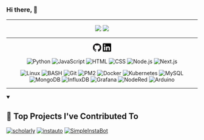 ### Hi there, 👋

<!--[![Website](https://img.shields.io/website?label=luenwarneke.com&style=for-the-badge&url=https%3A%2F%2Fluenwarneke.com)](https://luenwarneke.com)
[![LinkedIn](https://img.shields.io/badge/Connect%20with%20me-%230077B5.svg?&color=grey&style=for-the-badge&logo=linkedin&logoColor=white)][linkedin]

I love the outdoors, and often the hobby projects I build are in some way connected to nature. 

- 🌐 Visit my [website](https://luenwarneke.com/) for more information and to get in touch.
- 👋 Check out [Wanderstories](https://wanderstories.space/) for adventure articles and map code.
- ✍️ Follow me on [YouTube](https://www.youtube.com/@luenwarneke) for more content.-->


---

<p align="center">
  
  <img height="50%" width="auto" src="https://github-readme-stats.vercel.app/api?username=luen&show_icons=true&count_private=true&hide_border=true&hide=issues,contribs">
  <img height="50%" width="auto" src="https://github-readme-stats.vercel.app/api/top-langs/?username=luen&layout=compact&hide_border=true&langs_count=6&hide=asp,css,scss">
  <object type="image/svg+xml" data="https://github-readme-streak-stats.herokuapp.com?user=luen&hide_border=true" width="400" aria-label="GitHub Streak"></object>

</p>

---

<p align="center">
  <a href="https://luenwarneke.com" target="_blank" style="text-decoration:none">
    <img alt="GitHub" width="22px" src="https://github.com/navilg/navilg/raw/master/img/github.png" />
  </a>
  <a href="https://www.linkedin.com/in/luen-warneke" target="_blank" style="text-decoration:none">
    <img alt="Luen Warneke | LinkedIn" width="22px" src="https://github.com/navilg/navilg/raw/master/img/linkedin.svg" />
  </a>
</p>

<p align="center">
  <a href="https://www.python.org/" target="_blank" style="text-decoration:none">
    <img src="https://img.shields.io/badge/Python-%2314354C.svg?style=flat-square&logo=python&logoColor=white" alt="Python">
  </a>
  <a href="https://www.javascript.com/" target="_blank" style="text-decoration:none">
    <img src="https://img.shields.io/badge/JavaScript-%23F7DF1E.svg?style=flat-square&logo=javascript&logoColor=black" alt="JavaScript">
  </a>
  <a href="https://html.com/" target="_blank" style="text-decoration:none">
    <img src="https://img.shields.io/badge/HTML-%23E34F26.svg?style=flat-square&logo=html5&logoColor=white" alt="HTML">
  </a>
  <a href="https://www.w3.org/Style/CSS/Overview.en.html" target="_blank" style="text-decoration:none">
    <img src="https://img.shields.io/badge/CSS-%231572B6.svg?style=flat-square&logo=css3&logoColor=white" alt="CSS">
  </a>
  <a href="https://nodejs.org/" target="_blank" style="text-decoration:none">
    <img src="https://img.shields.io/badge/Node.js-%23339933.svg?style=flat-square&logo=node.js&logoColor=white" alt="Node.js">
  </a>
  <a href="https://nextjs.org/" target="_blank" style="text-decoration:none">
    <img src="https://img.shields.io/badge/Next.js-%23000000.svg?style=flat-square&logo=next.js&logoColor=white" alt="Next.js">
  </a>
</p>

<p align="center">
  <a href="https://www.linux.org/" target="_blank" style="text-decoration:none">
    <img src="https://img.shields.io/badge/Linux-%23FCC624.svg?style=flat-square&logo=linux&logoColor=black" alt="Linux">
  </a>
  <a href="https://www.gnu.org/software/bash/" target="_blank" style="text-decoration:none">
    <img src="https://img.shields.io/badge/BASH-%234EAA25.svg?style=flat-square&logo=gnu-bash&logoColor=white" alt="BASH">
  </a>
  <a href="https://git-scm.com/" target="_blank" style="text-decoration:none">
    <img src="https://img.shields.io/badge/Git-%23F05032.svg?style=flat-square&logo=git&logoColor=white" alt="Git">
  </a>
  <a href="https://pm2.keymetrics.io/" target="_blank" style="text-decoration:none">
    <img src="https://img.shields.io/badge/PM2-%23B0B0B0.svg?style=flat-square&logo=pm2&logoColor=white" alt="PM2">
  </a>
  <a href="https://www.docker.com" target="_blank" style="text-decoration:none">
    <img src="https://img.shields.io/badge/Docker-%232496ED.svg?style=flat-square&logo=docker&logoColor=white" alt="Docker">
  </a>
  <a href="https://kubernetes.io/" target="_blank" style="text-decoration:none">
    <img src="https://img.shields.io/badge/Kubernetes-%23326CE5.svg?style=flat-square&logo=kubernetes&logoColor=white" alt="Kubernetes">
  </a>
  <a href="https://www.mysql.com/" target="_blank" style="text-decoration:none">
    <img src="https://img.shields.io/badge/MySQL-%234479A1.svg?style=flat-square&logo=mysql&logoColor=white" alt="MySQL">
  </a>
  <a href="https://www.mongodb.com/" target="_blank" style="text-decoration:none">
    <img src="https://img.shields.io/badge/MongoDB-%2347A248.svg?style=flat-square&logo=mongodb&logoColor=white" alt="MongoDB">
  </a>
  <a href="https://www.influxdata.com/" target="_blank" style="text-decoration:none">
    <img src="https://img.shields.io/badge/InfluxDB-%2300C1FF.svg?style=flat-square&logo=influxdb&logoColor=white" alt="InfluxDB">
  </a>
  <a href="https://grafana.com/" target="_blank" style="text-decoration:none">
    <img src="https://img.shields.io/badge/Grafana-%23F46800.svg?style=flat-square&logo=grafana&logoColor=white" alt="Grafana">
  </a>
  <a href="https://nodered.org/" target="_blank" style="text-decoration:none">
    <img src="https://img.shields.io/badge/Node--RED-%238F0000.svg?style=flat-square&logo=node-red&logoColor=white" alt="NodeRed">
  </a>
  <a href="https://www.arduino.cc/" target="_blank" style="text-decoration:none">
    <img src="https://img.shields.io/badge/Arduino-00878F.svg?style=flat-square&logo=arduino&logoColor=white" alt="Arduino">
  </a>
</p>



[linkedin]: https://linkedin.com/in/luen-warneke


---


<details open> 
  <summary><h2>📕 Top Projects I've Contributed To</h2></summary>

  <p align="left">
    <!--<a href="https://github.com/TryGhost/Ghost-Android"><img width="278" src="https://denvercoder1-github-readme-stats.vercel.app/api/pin?username=TryGhost&repo=Ghost-Android&theme=react&bg_color=1F222E&title_color=F85D7F&hide_border=true&icon_color=F8D866&show_icons=false&show_description=false" alt="Ghost-Android"></a>-->
    <a href="https://github.com/scholarly-python-package/scholarly"><img width="278" src="https://denvercoder1-github-readme-stats.vercel.app/api/pin/?username=scholarly-python-package&repo=scholarly&theme=react&bg_color=1F222E&title_color=F85D7F&hide_border=true&icon_color=F8D866&show_icons=false&show_description=false" alt="scholarly"></a>
    <!--<a href="https://github.com/umap-project/umap"><img width="278" src="https://denvercoder1-github-readme-stats.vercel.app/api/pin/?username=umap-project&repo=umap&theme=react&bg_color=1F222E&title_color=F85D7F&hide_border=true&icon_color=F8D866&show_icons=false&show_description=false" alt="umap"></a>-->
    <a href="https://github.com/mifi/instauto"><img width="278" src="https://denvercoder1-github-readme-stats.vercel.app/api/pin/?username=mifi&repo=instauto&theme=react&bg_color=1F222E&title_color=F85D7F&hide_border=true&icon_color=F8D866&show_icons=false&show_description=false" alt="instauto"></a>
    <a href="https://github.com/mifi/SimpleInstaBot"><img width="278" src="https://denvercoder1-github-readme-stats.vercel.app/api/pin/?username=mifi&repo=SimpleInstaBot&theme=react&bg_color=1F222E&title_color=F85D7F&hide_border=true&icon_color=F8D866&show_icons=false&show_description=false" alt="SimpleInstaBot"></a>
    <!--<a href="https://github.com/gpxstudio/gpx.studio"><img width="278" src="https://denvercoder1-github-readme-stats.vercel.app/api/pin?username=gpxstudio&repo=gpx.studio&theme=react&bg_color=1F222E&title_color=F85D7F&hide_border=true&icon_color=F8D866&show_icons=false&show_description=false" alt="gpx.studio"></a>-->
  </p>
  
</details>
